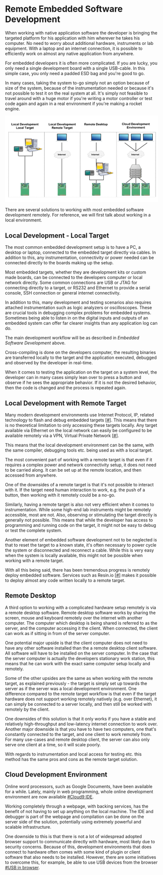 # Remote Embedded Software Development
When working with native application software the developer is bringing the targeted platform for his application with him wherever he takes his computer. No need to worry about additional hardware, instruments or lab equipment. With a laptop and an internet connection, it is possible to efficiently work on almost any native application from anywhere.

For embedded developers it is often more complicated. If you are lucky, you only need a single development board with a single USB-cable. In this simple case, you only need a padded ESD bag and you're good to go.

In many cases, taking the system to-go simply not an option because of size of the system, because of the instrumentation needed or because it's not possible to test it on the real system at all. It's simply not feasible to travel around with a huge motor if you're writing a motor controller or test code again and again in a real environment if you're making a rocket engine.

![](assets/3.png)

There are several solutions to working with most embedded software development remotely. For reference, we will first talk about working in a local environment.

## Local Development - Local Target
The most common embedded development setup is to have a PC, a desktop or laptop, connected to the embedded target directly via cables. In addition to this, any instrumentation, connectivity or power needed can be connected directly to the boards making up the setup.

Most embedded targets, whether they are development kits or custom made boards, can be connected to the developers computer or local network directly. Some common connections are USB or JTAG for connecting directly to a target, or RS232 and Ethernet to provide a serial console, SSH connection or general internet connectivity.

In addition to this, many development and testing scenarios also requires attached instrumentation such as logic analyzers or oscilloscopes. These are crucial tools in debugging complex problems for embedded systems. Sometimes being able to listen in on the digital inputs and outputs of an embedded system can offer far clearer insights than any application log can do.

The main development workflow will be as described in *Embedded Software Development* above.

Cross-compiling is done on the developers computer, the resulting binaries are transferred locally to the target and the application executed, debugged and observed by the developer in real-time.

When it comes to testing the application on the target on a system level, the developer can in many cases simply lean over to press a button and observe if he sees the appropriate behavior. If it is not the desired behavior, then the code is changed and the process is repeated again.

## Local Development with Remote Target
Many modern development environments use Internet Protocol, IP, related technology to flash and debug embedded targets [[#](?)]. This means that there is no theoretical limitation to only accessing these targets locally. Any target available via Ethernet on the local network can easily be configured to be available remotely via a VPN, Virtual Private Network [[#](?)].

This means that the local development environment can be the same, with the same compiler, debugging tools etc. being used as with a local target.

The most convenient part of working with a remote target is that even if it requires a complex power and network connectivity setup, it does not need to be carried along. It can be set up at the remote location, and then accessed from anywhere.

One of the downsides of a remote target is that it's not possible to interact with it. If the target need human interaction to work, e.g. the push of a button, then working with it remotely could be a no-go.

Similarly, having a remote target is also not very efficient when it comes to instrumentation. While some high-end lab instruments might be remotely accessible, most are not. Also, observing or stimulating the target directly is generally not possible. This means that while the developer has access to programming and running code on the target, it might not be easy to debug or test the complete system.

Another element of embedded software development not to be neglected is that to reset the target to a known state, it's often necessary to power cycle the system or disconnected and reconnect a cable. While this is very easy when the system is locally available, this might not be possible when working with a remote target.

With all this being said, there has been tremendous progress is remotely deploy embedded software. Services such as Resin.io [[#](?)] makes it possible to deploy almost any code written locally to a remote target.

## Remote Desktop
A third option to working with a complicated hardware setup remotely is via a remote desktop software. Remote desktop software works by sharing the screen, mouse and keyboard remotely over the internet with another computer. The computer which desktop is being shared is referred to as the server, and the computer accessing it the client. When connected, the client can work as if sitting in from of the server computer.

One potential major upside is that the client computer does not need to have any other software installed than the a remote desktop client software. All software will have to be installed on the server computer. In the case that the server computer is actually the developers stationary work station, this means that he can work with the exact same computer setup locally and remotely.

Some of the other upsides are the same as when working with the remote target, as explained previously - the target is simply set up towards the server as if the server was a local development environment. One difference compared to the remote target workflow is that even if the target hardware does not support working remotely natively (e.g. over Ethernet), it can simply be connected to a server locally, and then still be worked with remotely by the client.

One downsides of this solution is that it only works if you have a stable and relatively high-throughput and low-latency internet connection to work over. Another major downside is that you have to have two computers, one that's constantly connected to the target, and one client to work remotely from. For many use-cases and remote desktop client, the server can also only serve one client at a time, so it will scale poorly.

With regards to instrumentation and local access for testing etc. this method has the same pros and cons as the remote target solution.

## Cloud Development Environment
Online word processors, such as Google Documents, have been available for a while. Lately, mainly in web programming, whole online development environment are now available [#Cloud9 IDE](?).

Working completely through a webpage, with backing services, has the benefit of not having to set up anything on the local machine. The IDE and debugger is part of the webpage and compilation can be done on the server side of the solution, potentially using extremely powerful and scalable infrastructure.

One downside to this is that there is not a lot of widespread adopted browser support to communicate directly with hardware, most likely due to security concerns. Because of this, development environments that does connect to hardware often comes with some kind of plugin or client software that also needs to be installed. However, there are some initiatives to overcome this, for example, be able to use USB devices from the browser [#USB in browser](?).